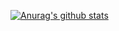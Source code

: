 [![Anurag's github stats](https://github-readme-stats.vercel.app/api?username=XFcall)](https://github.com/anuraghazra/github-readme-stats)
